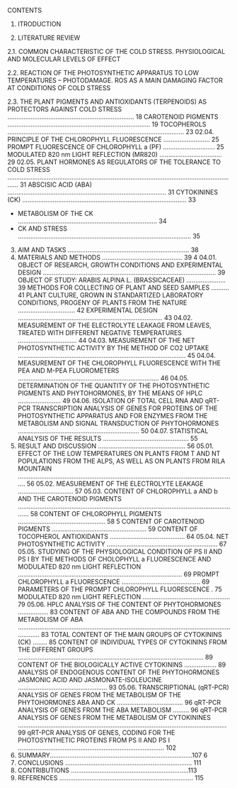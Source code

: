 CONTENTS

1. ITRODUCTION

2. LITERATURE REVIEW

2.1. COMMON CHARACTERISTIC OF THE COLD STRESS. PHYSIOLOGICAL AND MOLECULAR LEVELS OF EFFECT

2.2. REACTION OF THE PHOTOSYNTHETIC APPARATUS TO LOW TEMPERATURES – PHOTODAMAGE. ROS AS A MAIN DAMAGING FACTOR AT CONDITIONS OF COLD STRESS 

2.3. THE PLANT PIGMENTS AND ANTIOXIDANTS (TERPENOIDS) AS PROTECTORS AGAINST COLD STRESS ....................................................................... 18
CAROTENOID PIGMENTS ................................................................................ 19
TOCOPHEROLS ................................................................................................... 23
02.04. PRINCIPLE OF THE CHLOROPHYLL FLUORESCENCE .......................... 25
PROMPT FLUORESCENCE OF CHLOROPHYLL a (PF) ............................. 25
MODULATED 820 nm LIGHT REFLECTION (MR820) ................................... 29
02.05. PLANT HORMONES AS REGULATORS OF THE TOLERANCE TO COLD STRESS .................................................................................................................................. 31
ABSCISIC ACID (ABA) ......................................................................................... 31
CYTOKININES (CK) ............................................................................................ 33
- METABOLISM OF THE CK .............................................................................. 34
- CK AND STRESS ................................................................................................. 35
03. AIM AND TASKS .................................................................... 38
04. MATERIALS AND METHODS ............................................. 39
4
04.01. OBJECT OF RESEARCH, GROWTH CONDITIONS AND EXPERIMENTAL DESIGN ................................................................................................. 39
OBJECT OF STUDY: ARABIS ALPINA L. (BRASSICACEAE) ...................... 39
METHODS FOR COLLECTING OF PLANT AND SEED SAMPLES .......... 41
PLANT CULTURE, GROWN IN STANDARTIZED LABORATORY CONDITIONS, PROGENY OF PLANTS FROM THE NATURE ................................ 42
ЕXPERIMENTAL DESIGN ................................................................................. 43
04.02. MEASUREMENT OF THE ELECTROLYTE LEAKAGE FROM LEAVES, TREATED WITH DIFFERENT NEGATIVE TEMPERATURES ................................. 44
04.03. MEASUREMENT OF THE NET PHOTOSYNTHETIC ACTIVITY BY THE METHOD OF СО2 UPTAKE .............................................................................................. 45
04.04. MEASUREMENT OF THE CHLOROPHYLL FLUORESCENCE WITH THE PEA AND M-PEA FLUOROMETERS ............................................................................... 46
04.05. DETERMINATION OF THE QUANTITY OF THE PHOTOSYNTHETIC PIGMENTS AND PHYTOHORMONES, BY THE MEANS OF HPLC ........................ 49
04.06. ISOLATION OF TOTAL CELL RNA AND qRT-PCR TRANSCRIPTION ANALYSIS OF GENES FOR PROTEINS OF THE PHOTOSYNTHETIC APPARATUS AND FOR ENZYMES FROM THE METABOLISM AND SIGNAL TRANSDUCTION OF PHYTOHORMONES .................................................................... 50
04.07. STATISTICAL ANALYSIS OF THE RESULTS ................................................ 55
05. RESULT AND DISCUSSION ................................................. 56
05.01. EFFECT OF THE LOW TEMPERATURES ON PLANTS FROM T AND NT POPULATIONS FROM THE ALPS, AS WELL AS ON PLANTS FROM RILA MOUNTAIN ........................................................................................................................... 56
05.02. MEASUREMENT OF THE ELECTROLYTE LEAKAGE ............................... 57
05.03. CONTENT OF CHLOROPHYLL a AND b AND THE CAROTENOID PIGMENTS ............................................................................................................................. 58
CONTENT OF CHLOROPHYLL PIGMENTS ................................................. 58
5
CONTENT OF CAROTENOID PIGMENTS ..................................................... 59
CONTENT OF TOCOPHEROL ANTIOXIDANTS .......................................... 64
05.04. NET PHOTOSYNTHETIC ACTIVITY .............................................................. 67
05.05. STUDYING OF THE PHYSIOLOGICAL CONDITION OF PS II AND PS I BY THE METHODS OF CHOLOPHYLL a FLUORESCENCE AND MODULATED 820 nm LIGHT REFLECTION ............................................................................................ 69
PROMPT CHLOROPHYLL a FLUORESCENCE ............................................ 69
PARAMETERS OF THE PROMPT CHLOROPHYLL FLUORESCENCE . 75
MODULATED 820 nm LIGHT REFLECTION ................................................. 79
05.06. HPLC ANALYSIS OF THE CONTENT OF PHYTOHORMONES ................. 83
CONTENT OF ABA AND THE COMPOUNDS FROM THE METABOLISM OF ABA ................................................................................................................................... 83
TOTAL CONTENT OF THE MAIN GROUPS OF CYTOKININS (CK) ........ 85
CONTENT OF INDIVIDUAL TYPES OF CYTOKININS FROM THE DIFFERENT GROUPS ........................................................................................................ 89
CONTENT OF THE BIOLOGICALLY ACTIVE CYTOKININS .................. 89
ANALYSIS OF ENDOGENOUS CONTENT OF THE PHYTOHORMONES JASMONIC ACID AND JASMONATE-ISOLEUCINE .................................................. 93
05.06. TRANSCRIPTIONAL (qRT-PCR) ANALYSIS OF GENES FROM THE METABOLISM OF THE PHYTOHORMONES ABA AND CK ..................................... 96
qRT-PCR ANALYSIS OF GENES FROM THE ABA METABOLISM ......... 96
qRT-PCR ANALYSIS OF GENES FROM THE METABOLISM OF CYTOKININES ..................................................................................................................... 99
qRT-PCR ANALYSIS OF GENES, CODING FOR THE PHOTOSYNTHETIC PROTEINS FROM PS II AND PS I .................................................................................. 102
06. SUMMARY................................................................................107
6
07. CONCLUSIONS ....................................................................... 111
08. CONTRIBUTIONS ..................................................................113
09. REFERENCES ........................................................................... 115
